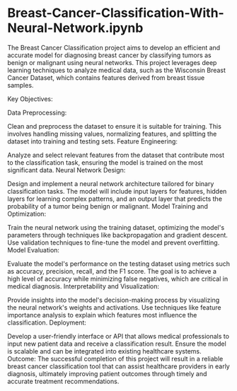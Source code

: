 # Breast-Cancer-Classification-With-Neural-Network.ipynb

The Breast Cancer Classification project aims to develop an efficient and accurate model for diagnosing breast cancer by classifying tumors as benign or malignant using neural networks. This project leverages deep learning techniques to analyze medical data, such as the Wisconsin Breast Cancer Dataset, which contains features derived from breast tissue samples.

Key Objectives:

Data Preprocessing:

Clean and preprocess the dataset to ensure it is suitable for training. This involves handling missing values, normalizing features, and splitting the dataset into training and testing sets.
Feature Engineering:

Analyze and select relevant features from the dataset that contribute most to the classification task, ensuring the model is trained on the most significant data.
Neural Network Design:

Design and implement a neural network architecture tailored for binary classification tasks. The model will include input layers for features, hidden layers for learning complex patterns, and an output layer that predicts the probability of a tumor being benign or malignant.
Model Training and Optimization:

Train the neural network using the training dataset, optimizing the model's parameters through techniques like backpropagation and gradient descent. Use validation techniques to fine-tune the model and prevent overfitting.
Model Evaluation:

Evaluate the model's performance on the testing dataset using metrics such as accuracy, precision, recall, and the F1 score. The goal is to achieve a high level of accuracy while minimizing false negatives, which are critical in medical diagnosis.
Interpretability and Visualization:

Provide insights into the model's decision-making process by visualizing the neural network's weights and activations. Use techniques like feature importance analysis to explain which features most influence the classification.
Deployment:

Develop a user-friendly interface or API that allows medical professionals to input new patient data and receive a classification result. Ensure the model is scalable and can be integrated into existing healthcare systems.
Outcome:
The successful completion of this project will result in a reliable breast cancer classification tool that can assist healthcare providers in early diagnosis, ultimately improving patient outcomes through timely and accurate treatment recommendations.
